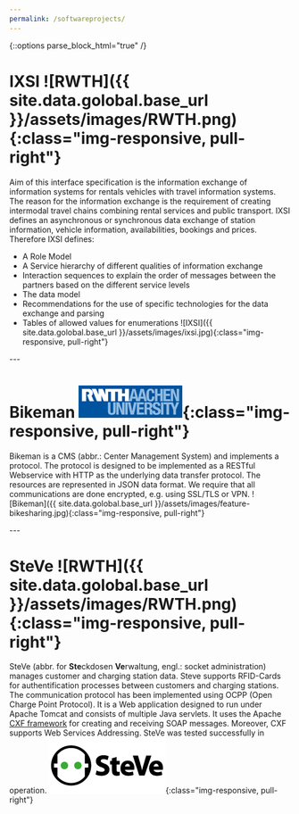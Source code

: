 ```yaml
---
permalink: /softwareprojects/
---
```

{::options parse_block_html="true" /}

<div class="row">

# IXSI ![RWTH]({{ site.data.golobal.base_url }}/assets/images/RWTH.png){:class="img-responsive, pull-right"}
Aim of this interface specification is the information exchange of information systems for rentals vehicles with travel information systems.
The reason for the information exchange is the requirement of creating intermodal travel chains combining rental services and public transport.
IXSI defines an asynchronous or synchronous data exchange of station information, vehicle information, availabilities, bookings and prices.
Therefore IXSI defines: 
* A Role Model
* A Service hierarchy of different qualities of information exchange
* Interaction sequences to explain the order of messages between the partners based on the different service levels
* The data model
* Recommendations for the use of specific technologies for the data exchange and parsing
* Tables of allowed values for enumerations
![IXSI]({{ site.data.golobal.base_url }}/assets/images/ixsi.jpg){:class="img-responsive, pull-right"}

</div>
---
<div class="row">

# Bikeman ![RWTH](../assets/images/RWTH.png){:class="img-responsive, pull-right"}
Bikeman is a CMS (abbr.: Center Management System) and implements a protocol.
The protocol is designed to be implemented as a RESTful Webservice with
HTTP as the underlying data transfer protocol. The resources are represented
in JSON data format.
We require that all communications are done encrypted, e.g. using SSL/TLS
or VPN.	
![Bikeman]({{ site.data.golobal.base_url }}/assets/images/feature-bikesharing.jpg){:class="img-responsive, pull-right"}

</div>
---
<div class="row">

# SteVe ![RWTH]({{ site.data.golobal.base_url }}/assets/images/RWTH.png){:class="img-responsive, pull-right"}
SteVe (abbr. for **Ste**ckdosen **Ve**rwaltung, engl.: socket administration) manages customer and charging station data.
Steve supports RFID-Cards for authentification processes between customers and charging stations.
The communication protocol has been implemented using OCPP (Open Charge Point Protocol).
It is a Web application designed to run under Apache Tomcat and consists of multiple Java servlets. 
It uses the Apache [CXF framework](http://cxf.apache.org/) for creating and receiving SOAP messages.
Moreover, CXF supports Web Services Addressing.
SteVe was tested successfully in operation.
![SteVe](../assets/images/steve.png){:class="img-responsive, pull-right"}

</div>
